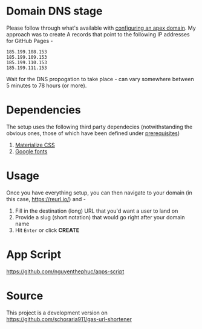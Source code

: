 # Domain DNS stage

Please follow through what's available with [configuring an apex domain](https://help.github.com/en/articles/managing-a-custom-domain-for-your-github-pages-site#configuring-an-apex-domain). My approach was to create A records that point to the following IP addresses for GitHub Pages -

```
185.199.108.153
185.199.109.153
185.199.110.153
185.199.111.153
```

Wait for the DNS propogation to take place - can vary somewhere between 5 minutes to 78 hours (or more).

# Dependencies

The setup uses the following third party dependecies (notwithstanding the obvious ones, those of which have been defined under [prerequisites](#prerequisites))

1. [Materialize CSS](https://materializecss.com)
2. [Google fonts](https://fonts.google.com/specimen/Bree+Serif)

# Usage

Once you have everything setup, you can then navigate to your domain (in this case, https://reurl.io/) and -

1. Fill in the destination (long) URL that you'd want a user to land on
2. Provide a slug (short notation) that would go right after your domain name
3. Hit `Enter` or click **CREATE**

# App Script
https://github.com/nguyenthephuc/apps-script

# Source
This project is a development version on https://github.com/schoraria911/gas-url-shortener
